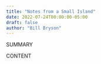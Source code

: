 ```yaml
---
title: "Notes from a Small Island"
date: 2022-07-24T00:00:00-05:00
draft: false
author: "Bill Bryson"
---
```


SUMMARY

<!--more-->

CONTENT